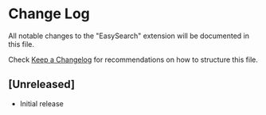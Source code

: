 # Change Log

All notable changes to the "EasySearch" extension will be documented in this file.

Check [Keep a Changelog](http://keepachangelog.com/) for recommendations on how to structure this file.

## [Unreleased]

- Initial release